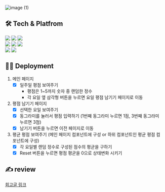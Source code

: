 ![image (1)](https://user-images.githubusercontent.com/102412614/183282269-18459f6f-5cbf-41af-be55-61fc99613c02.gif)
## 🛠 Tech & Platfrom
<div>
<img src="https://img.shields.io/badge/Visual Studio Code-007ACC.svg?&style=for-the-badge&logo=Visual Studio Code&logoColor=white">
<img src="https://img.shields.io/badge/react-61DAFB?style=for-the-badge&logo=react&logoColor=black"> 
<img src="https://img.shields.io/badge/React Router-CA4245?style=for-the-badge&logo=React Router&logoColor=white">
</div>
<div>
<img src="https://img.shields.io/badge/styled-components-DB7093?style=for-the-badge&logo=styled-components&logoColor=white"> 
<img src="https://img.shields.io/badge/JavaScript-F7DF1E?style=for-the-badge&logo=JavaScript&logoColor=black"> 
<img src="https://img.shields.io/badge/Amazon S3-569A31?style=for-the-badge&logo=Amazon S3&logoColor=white"> 	
</div>
<div>
<img src="https://img.shields.io/badge/HTML5-E34F26?style=for-the-badge&logo=redux&logoColor=white"> 
<img src="https://img.shields.io/badge/CSS3-1572B6?style=for-the-badge&logo=redux&logoColor=white"> 

</div>
 
## 🧑‍💻 Deployment
1) 메인 페이지
    - [x]  일주일 평점 보여주기
        - 평점은 1~5까지 숫자 중 랜덤한 정수
        - 각 요일 옆 삼각형 버튼을 누르면 요일 평점 남기기 페이지로 이동
2) 평점 남기기 페이지
    - [x]  선택한 요일 보여주기
    - [x]  동그라미를 눌러서 평점 입력하기 (1번째 동그라미 누르면 1점, 3번째 동그라미 누르면 3점)
    - [x]  남기기 버튼을 누르면 이전 페이지로 이동
3) 평균 평점 보여주기 (메인 페이지 컴포넌트에 구성 or 하위 컴포넌트인 평균 평점 컴포넌트에 구성)
    - [x]  각 요일별 랜덤 정수로 구성된 점수의 평균을 구하기
    - [x]  Reset 버튼을 누르면 평점 평균을 0으로 상태변화 시키기

## ✍ review

[회고글 링크](https://velog.io/@yunju/%EA%B0%9C%EC%9D%B8%EA%B3%BC%EC%A0%9C)


[googlelink]: https://google.com "Go google"

